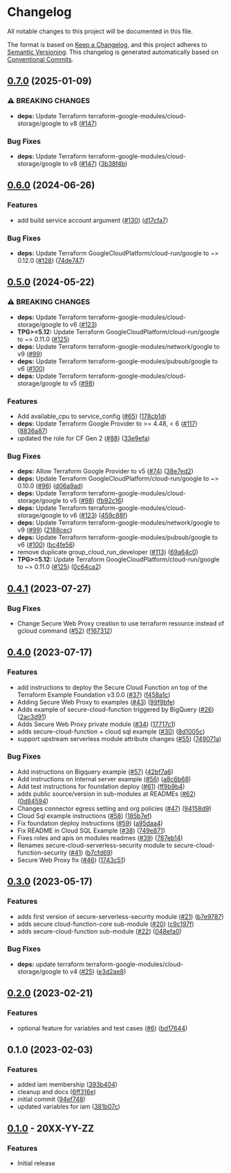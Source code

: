 # Changelog

All notable changes to this project will be documented in this file.

The format is based on
[Keep a Changelog](https://keepachangelog.com/en/1.0.0/),
and this project adheres to
[Semantic Versioning](https://semver.org/spec/v2.0.0.html).
This changelog is generated automatically based on [Conventional Commits](https://www.conventionalcommits.org/en/v1.0.0/).

## [0.7.0](https://github.com/GoogleCloudPlatform/terraform-google-cloud-functions/compare/v0.6.0...v0.7.0) (2025-01-09)


### ⚠ BREAKING CHANGES

* **deps:** Update Terraform terraform-google-modules/cloud-storage/google to v8 ([#147](https://github.com/GoogleCloudPlatform/terraform-google-cloud-functions/issues/147))

### Bug Fixes

* **deps:** Update Terraform terraform-google-modules/cloud-storage/google to v8 ([#147](https://github.com/GoogleCloudPlatform/terraform-google-cloud-functions/issues/147)) ([3b38f4b](https://github.com/GoogleCloudPlatform/terraform-google-cloud-functions/commit/3b38f4baf8c855780b17c92affb6f0b9c4e4deac))

## [0.6.0](https://github.com/GoogleCloudPlatform/terraform-google-cloud-functions/compare/v0.5.0...v0.6.0) (2024-06-26)


### Features

* add build service account argument ([#130](https://github.com/GoogleCloudPlatform/terraform-google-cloud-functions/issues/130)) ([d17cfa7](https://github.com/GoogleCloudPlatform/terraform-google-cloud-functions/commit/d17cfa7f14bbe31c2ddb6aa882a12a83cee4de56))


### Bug Fixes

* **deps:** Update Terraform GoogleCloudPlatform/cloud-run/google to ~&gt; 0.12.0 ([#128](https://github.com/GoogleCloudPlatform/terraform-google-cloud-functions/issues/128)) ([74de747](https://github.com/GoogleCloudPlatform/terraform-google-cloud-functions/commit/74de7477a07d93452518251a95a5254953fa6f71))

## [0.5.0](https://github.com/GoogleCloudPlatform/terraform-google-cloud-functions/compare/v0.4.1...v0.5.0) (2024-05-22)


### ⚠ BREAKING CHANGES

* **deps:** Update Terraform terraform-google-modules/cloud-storage/google to v6 ([#123](https://github.com/GoogleCloudPlatform/terraform-google-cloud-functions/issues/123))
* **TPG>=5.12:** Update Terraform GoogleCloudPlatform/cloud-run/google to ~> 0.11.0 ([#125](https://github.com/GoogleCloudPlatform/terraform-google-cloud-functions/issues/125))
* **deps:** Update Terraform terraform-google-modules/network/google to v9 ([#99](https://github.com/GoogleCloudPlatform/terraform-google-cloud-functions/issues/99))
* **deps:** Update Terraform terraform-google-modules/pubsub/google to v6 ([#100](https://github.com/GoogleCloudPlatform/terraform-google-cloud-functions/issues/100))
* **deps:** Update Terraform terraform-google-modules/cloud-storage/google to v5 ([#98](https://github.com/GoogleCloudPlatform/terraform-google-cloud-functions/issues/98))

### Features

* Add available_cpu to service_config ([#65](https://github.com/GoogleCloudPlatform/terraform-google-cloud-functions/issues/65)) ([178cb1d](https://github.com/GoogleCloudPlatform/terraform-google-cloud-functions/commit/178cb1d4def363c3c6984bb5d854d7823a97e867))
* **deps:** Update Terraform Google Provider to &gt;= 4.48, &lt; 6 ([#117](https://github.com/GoogleCloudPlatform/terraform-google-cloud-functions/issues/117)) ([8836a87](https://github.com/GoogleCloudPlatform/terraform-google-cloud-functions/commit/8836a8794d0d2934c3ddab2e64c14c87d3e90c4e))
* updated the role for CF Gen 2 ([#88](https://github.com/GoogleCloudPlatform/terraform-google-cloud-functions/issues/88)) ([33e9efa](https://github.com/GoogleCloudPlatform/terraform-google-cloud-functions/commit/33e9efa1c2cea37cc64ea4f44aa6a4ce3568c259))


### Bug Fixes

* **deps:** Allow Terraform Google Provider to v5 ([#74](https://github.com/GoogleCloudPlatform/terraform-google-cloud-functions/issues/74)) ([38e7ed2](https://github.com/GoogleCloudPlatform/terraform-google-cloud-functions/commit/38e7ed2e3fb6770164f28259dbc62204ea2fd483))
* **deps:** Update Terraform GoogleCloudPlatform/cloud-run/google to ~&gt; 0.10.0 ([#96](https://github.com/GoogleCloudPlatform/terraform-google-cloud-functions/issues/96)) ([d06a9ad](https://github.com/GoogleCloudPlatform/terraform-google-cloud-functions/commit/d06a9ad5070e3daf29687d7accac990bb2b08352))
* **deps:** Update Terraform terraform-google-modules/cloud-storage/google to v5 ([#98](https://github.com/GoogleCloudPlatform/terraform-google-cloud-functions/issues/98)) ([fb92c16](https://github.com/GoogleCloudPlatform/terraform-google-cloud-functions/commit/fb92c16dcec51a66a729e3446a2ba0401c8f73a7))
* **deps:** Update Terraform terraform-google-modules/cloud-storage/google to v6 ([#123](https://github.com/GoogleCloudPlatform/terraform-google-cloud-functions/issues/123)) ([459c88f](https://github.com/GoogleCloudPlatform/terraform-google-cloud-functions/commit/459c88ff2348f6c5d0275d233c8b27f051d3b992))
* **deps:** Update Terraform terraform-google-modules/network/google to v9 ([#99](https://github.com/GoogleCloudPlatform/terraform-google-cloud-functions/issues/99)) ([2188cec](https://github.com/GoogleCloudPlatform/terraform-google-cloud-functions/commit/2188cec9d754c442ccfadb8f54b77935173a99a3))
* **deps:** Update Terraform terraform-google-modules/pubsub/google to v6 ([#100](https://github.com/GoogleCloudPlatform/terraform-google-cloud-functions/issues/100)) ([bc4fe56](https://github.com/GoogleCloudPlatform/terraform-google-cloud-functions/commit/bc4fe56900dd95e48f2b7a1236869db6e32a18f7))
* remove duplicate group_cloud_run_developer ([#113](https://github.com/GoogleCloudPlatform/terraform-google-cloud-functions/issues/113)) ([69a64c0](https://github.com/GoogleCloudPlatform/terraform-google-cloud-functions/commit/69a64c0c96778f70f398d6a5eede0f4f4b2615ec))
* **TPG>=5.12:** Update Terraform GoogleCloudPlatform/cloud-run/google to ~&gt; 0.11.0 ([#125](https://github.com/GoogleCloudPlatform/terraform-google-cloud-functions/issues/125)) ([0c64ca2](https://github.com/GoogleCloudPlatform/terraform-google-cloud-functions/commit/0c64ca2e9c2a2883f9e87131fa05b1ad298be08f))

## [0.4.1](https://github.com/GoogleCloudPlatform/terraform-google-cloud-functions/compare/v0.4.0...v0.4.1) (2023-07-27)


### Bug Fixes

* Change Secure Web Proxy creation to use terraform resource instead of gcloud command ([#52](https://github.com/GoogleCloudPlatform/terraform-google-cloud-functions/issues/52)) ([f167312](https://github.com/GoogleCloudPlatform/terraform-google-cloud-functions/commit/f1673128280ec1b447a1aafbb55319e380c142b9))

## [0.4.0](https://github.com/GoogleCloudPlatform/terraform-google-cloud-functions/compare/v0.3.0...v0.4.0) (2023-07-17)


### Features

* add instructions to deploy the Secure Cloud Function on top of the Terraform Example Foundation v3.0.0 ([#37](https://github.com/GoogleCloudPlatform/terraform-google-cloud-functions/issues/37)) ([f458a1c](https://github.com/GoogleCloudPlatform/terraform-google-cloud-functions/commit/f458a1c965397158181151ca7cac0527d1395476))
* Adding Secure Web Proxy to examples ([#43](https://github.com/GoogleCloudPlatform/terraform-google-cloud-functions/issues/43)) ([99f9bfe](https://github.com/GoogleCloudPlatform/terraform-google-cloud-functions/commit/99f9bfe7eb4f358d4efbd1f8660ddbe14b90e932))
* Adds example of secure-cloud-function triggered by BigQuery ([#26](https://github.com/GoogleCloudPlatform/terraform-google-cloud-functions/issues/26)) ([2ac3d91](https://github.com/GoogleCloudPlatform/terraform-google-cloud-functions/commit/2ac3d91cab2895006c2e6afed7bceab8ecd1a168))
* Adds Secure Web Proxy private module ([#34](https://github.com/GoogleCloudPlatform/terraform-google-cloud-functions/issues/34)) ([17717c1](https://github.com/GoogleCloudPlatform/terraform-google-cloud-functions/commit/17717c1e10ee3d3691a543f6df4d3c564f1f3c0e))
* adds secure-cloud-function + cloud sql example ([#30](https://github.com/GoogleCloudPlatform/terraform-google-cloud-functions/issues/30)) ([8d1005c](https://github.com/GoogleCloudPlatform/terraform-google-cloud-functions/commit/8d1005c2fec2227e4e839358cc175b3448327d8a))
* support upstream serverless module attribute changes ([#55](https://github.com/GoogleCloudPlatform/terraform-google-cloud-functions/issues/55)) ([749071a](https://github.com/GoogleCloudPlatform/terraform-google-cloud-functions/commit/749071ab124833654f98e093418693d1a7059bb5))


### Bug Fixes

* Add instructions on Bigquery example ([#57](https://github.com/GoogleCloudPlatform/terraform-google-cloud-functions/issues/57)) ([42bf7a6](https://github.com/GoogleCloudPlatform/terraform-google-cloud-functions/commit/42bf7a6f5a8c4b6d6d77079a70c0ce561188fd52))
* Add instructions on Internal server example ([#56](https://github.com/GoogleCloudPlatform/terraform-google-cloud-functions/issues/56)) ([a8c6b68](https://github.com/GoogleCloudPlatform/terraform-google-cloud-functions/commit/a8c6b68e4785a7e55298b3d28e38c6d7dc48455f))
* Add test instructions for foundation deploy ([#61](https://github.com/GoogleCloudPlatform/terraform-google-cloud-functions/issues/61)) ([ff9b9b4](https://github.com/GoogleCloudPlatform/terraform-google-cloud-functions/commit/ff9b9b4f7d17227f368f60e7423df31aa9139146))
* adds public source/version in sub-modules at READMEs ([#62](https://github.com/GoogleCloudPlatform/terraform-google-cloud-functions/issues/62)) ([0d84594](https://github.com/GoogleCloudPlatform/terraform-google-cloud-functions/commit/0d84594110afcf5fc5195e7cfe80fc0f4445018e))
* Changes connector egress setting and org policies ([#47](https://github.com/GoogleCloudPlatform/terraform-google-cloud-functions/issues/47)) ([94158d9](https://github.com/GoogleCloudPlatform/terraform-google-cloud-functions/commit/94158d95371c052df439f312bea94be6a5984631))
* Cloud Sql example instructions ([#58](https://github.com/GoogleCloudPlatform/terraform-google-cloud-functions/issues/58)) ([185b7ef](https://github.com/GoogleCloudPlatform/terraform-google-cloud-functions/commit/185b7ef7adc1766667d72c9a4065c2276d6656c0))
* Fix foundation deploy instructions ([#59](https://github.com/GoogleCloudPlatform/terraform-google-cloud-functions/issues/59)) ([a95daa4](https://github.com/GoogleCloudPlatform/terraform-google-cloud-functions/commit/a95daa4e3a4861c65842c6e3c2267d769030bb20))
* Fix README in Cloud SQL Example ([#38](https://github.com/GoogleCloudPlatform/terraform-google-cloud-functions/issues/38)) ([749e871](https://github.com/GoogleCloudPlatform/terraform-google-cloud-functions/commit/749e871da42d4b69140d68992a971809d474e514))
* Fixes roles and apis on modules readmes ([#39](https://github.com/GoogleCloudPlatform/terraform-google-cloud-functions/issues/39)) ([787eb14](https://github.com/GoogleCloudPlatform/terraform-google-cloud-functions/commit/787eb14bfe34f9c51160f0451f5017e39b4cca67))
* Renames secure-cloud-serverless-security module to secure-cloud-function-security ([#41](https://github.com/GoogleCloudPlatform/terraform-google-cloud-functions/issues/41)) ([b7cfd69](https://github.com/GoogleCloudPlatform/terraform-google-cloud-functions/commit/b7cfd693ed43cffb2ae7603f7e06d3f6125b649c))
* Secure Web Proxy fix ([#46](https://github.com/GoogleCloudPlatform/terraform-google-cloud-functions/issues/46)) ([1743c51](https://github.com/GoogleCloudPlatform/terraform-google-cloud-functions/commit/1743c514e3c7b74c79114c2ada5cc2dd6840a1fa))

## [0.3.0](https://github.com/GoogleCloudPlatform/terraform-google-cloud-functions/compare/v0.2.0...v0.3.0) (2023-05-17)


### Features

* adds first version of secure-serverless-security module ([#21](https://github.com/GoogleCloudPlatform/terraform-google-cloud-functions/issues/21)) ([b7e9787](https://github.com/GoogleCloudPlatform/terraform-google-cloud-functions/commit/b7e97877bdbd47209a2b55f1320d5d18e7157197))
* adds secure cloud-function-core sub-module ([#20](https://github.com/GoogleCloudPlatform/terraform-google-cloud-functions/issues/20)) ([c9c197f](https://github.com/GoogleCloudPlatform/terraform-google-cloud-functions/commit/c9c197f9885dc2efed650c16521689eea04411c4))
* adds secure-cloud-function sub-module ([#22](https://github.com/GoogleCloudPlatform/terraform-google-cloud-functions/issues/22)) ([048efa0](https://github.com/GoogleCloudPlatform/terraform-google-cloud-functions/commit/048efa00dafa6e59eac6d1633043b7476704ae98))


### Bug Fixes

* **deps:** update terraform terraform-google-modules/cloud-storage/google to v4 ([#25](https://github.com/GoogleCloudPlatform/terraform-google-cloud-functions/issues/25)) ([e3d2ae8](https://github.com/GoogleCloudPlatform/terraform-google-cloud-functions/commit/e3d2ae8b6e85b54538c58265bf0535221687bed2))

## [0.2.0](https://github.com/GoogleCloudPlatform/terraform-google-cloud-functions/compare/v0.1.0...v0.2.0) (2023-02-21)


### Features

* optional feature for variables and test cases ([#6](https://github.com/GoogleCloudPlatform/terraform-google-cloud-functions/issues/6)) ([bd17644](https://github.com/GoogleCloudPlatform/terraform-google-cloud-functions/commit/bd176444025403a4d184a4099c6c4b26fcf43818))

## 0.1.0 (2023-02-03)


### Features

* added iam membership ([393b404](https://github.com/GoogleCloudPlatform/terraform-google-cloud-functions/commit/393b404bd39294533b873689874fc43964cec9c5))
* cleanup and docs ([6ff316e](https://github.com/GoogleCloudPlatform/terraform-google-cloud-functions/commit/6ff316ef8c1fd3230246091e984e1a8ca3a188a0))
* initial commit ([94ef748](https://github.com/GoogleCloudPlatform/terraform-google-cloud-functions/commit/94ef748b132d1cad8b0928b040621cf901edab7f))
* updated variables for iam ([381b07c](https://github.com/GoogleCloudPlatform/terraform-google-cloud-functions/commit/381b07c5dfee60475e13576b8c7d189bd61bad4f))

## [0.1.0](https://github.com/terraform-google-modules/terraform-google-cloud-functions/releases/tag/v0.1.0) - 20XX-YY-ZZ

### Features

- Initial release

[0.1.0]: https://github.com/terraform-google-modules/terraform-google-cloud-functions/releases/tag/v0.1.0
